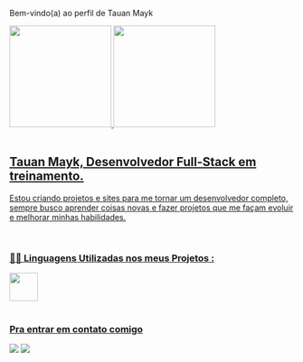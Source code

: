 Bem-vindo(a) ao perfil de Tauan Mayk

 <div>
   <a href="https://github.com/TauanMayk">
   <img height="180em" src="https://github-readme-stats.vercel.app/api?username=TauanMayk&show_icons=true&theme=ocean_dark&include_all_commits=true&count_private=true"/>
   <img height="180em" src="https://github-readme-stats.vercel.app/api/top-langs/?username=TauanMayk&layout=compact&langs_count=6&theme=highcontrast"/>
</div>

<div style="display: inline_block"><br>
<h2>Tauan Mayk, Desenvolvedor Full-Stack em treinamento.
</h2>
<p>
Estou criando projetos e sites para me tornar um desenvolvedor completo, sempre busco aprender coisas novas e fazer projetos que me façam evoluir e melhorar minhas habilidades. 
</p>
</div>
<div style="display: inline_block"><br>
 <h3>👨‍💻 Linguagens Utilizadas nos meus Projetos :</h3>
 
<img height="50px" src="https://skillicons.dev/icons?i=html,css,javascript,git,react,typescript,python,tailwindcss,prisma,postgresql,docker" />
</div>

<br>

### Pra entrar em contato comigo 

<div>
  <a href="https://wa.me/5581973132442" target="_blank"><img src="https://img.shields.io/badge/-Whatsapp-%23E4405F?style=for-the-badge&logo=whatsapp&logoColor=green" target="_blank"></a> 
  <a href="https://www.linkedin.com/in/tauan-mayk-32673b297/" target="_blank"><img src="https://img.shields.io/badge/-LinkedIn-%230077B5?style=for-the-badge&logo=linkedin&logoColor=white" target="_blank"></a>
</div>
